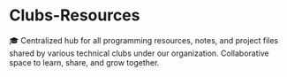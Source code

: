 # Clubs-Resources
🎓 Centralized hub for all programming resources, notes, and project files shared by various technical clubs under our organization. Collaborative space to learn, share, and grow together.
